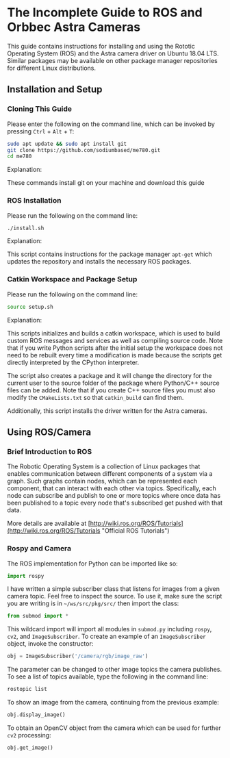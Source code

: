 # The Incomplete Guide to ROS and Orbbec Astra Cameras
This guide contains instructions for installing and using the Rototic Operating System (ROS) and the Astra camera driver on Ubuntu 18.04 LTS. Similar packages may be available on other package manager repositories for different Linux distributions.

## Installation and Setup

### Cloning This Guide
Please enter the following on the command line, which can be invoked by pressing `Ctrl` + `Alt` + `T`:
```bash
sudo apt update && sudo apt install git
git clone https://github.com/sodiumbased/me780.git
cd me780
```
Explanation:

These commands install git on your machine and download this guide

### ROS Installation
Please run the following on the command line:
```bash
./install.sh
```
Explanation:

This script contains instructions for the package manager `apt-get` which updates the repository and installs the necessary ROS packages.

### Catkin Workspace and Package Setup
Please run the following on the command line:
```bash
source setup.sh
```
Explanation:

This scripts initializes and builds a catkin workspace, which is used to build custom ROS messages and services as well as compiling source code. Note that if you write Python scripts after the initial setup the workspace does not need to be rebuilt every time a modification is made because the scripts get directly interpreted by the CPython interpreter. 

The script also creates a package and it will change the directory for the current user to the source folder of the package where Python/C++ source files can be added. Note that if you create C++ source files you must also modify the `CMakeLists.txt` so that `catkin_build` can find them.

Additionally, this script installs the driver written for the Astra cameras.

## Using ROS/Camera

### Brief Introduction to ROS
The Robotic Operating System is a collection of Linux packages that enables communication between different components of a system via a graph. Such graphs contain nodes, which can be represented each component, that can interact with each other via topics. Specifically, each node can subscribe and publish to one or more topics where once data has been published to a topic every node that's subscribed get pushed with that data.

More details are available at [http://wiki.ros.org/ROS/Tutorials](http://wiki.ros.org/ROS/Tutorials "Official ROS Tutorials")

### Rospy and Camera
The ROS implementation for Python can be imported like so:
```python
import rospy
```
I have written a simple subscriber class that listens for images from a given camera topic. Feel free to inspect the source. To use it, make sure the script you are writing is in `~/ws/src/pkg/src/` then import the class:
```python
from submod import *
```
This wildcard import will import all modules in `submod.py` including `rospy`, `cv2`, and `ImageSubscriber`. To create an example of an `ImageSubscriber` object, invoke the constructor:
```python
obj = ImageSubscriber('/camera/rgb/image_raw')
```
The parameter can be changed to other image topics the camera publishes. To see a list of topics available, type the following in the command line:
```bash
rostopic list
```
To show an image from the camera, continuing from the previous example:
```python
obj.display_image()
```
To obtain an OpenCV object from the camera which can be used for further `cv2` processing:
```python
obj.get_image()
```